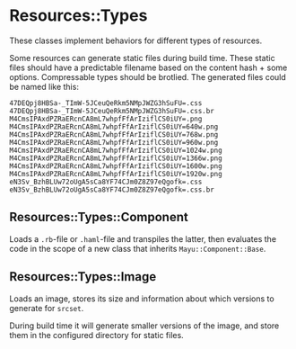 # Resources::Types

These classes implement behaviors for different types of resources.

Some resources can generate static files during build time.
These static files should have a predictable filename based
on the content hash + some options.
Compressable types should be brotlied.
The generated files could be named like this:

    47DEQpj8HBSa-_TImW-5JCeuQeRkm5NMpJWZG3hSuFU=.css
    47DEQpj8HBSa-_TImW-5JCeuQeRkm5NMpJWZG3hSuFU=.css.br
    M4CmsIPAxdPZRaERcnCA8mL7whpfFfArIziflCS0iUY=.png
    M4CmsIPAxdPZRaERcnCA8mL7whpfFfArIziflCS0iUY=640w.png
    M4CmsIPAxdPZRaERcnCA8mL7whpfFfArIziflCS0iUY=768w.png
    M4CmsIPAxdPZRaERcnCA8mL7whpfFfArIziflCS0iUY=960w.png
    M4CmsIPAxdPZRaERcnCA8mL7whpfFfArIziflCS0iUY=1024w.png
    M4CmsIPAxdPZRaERcnCA8mL7whpfFfArIziflCS0iUY=1366w.png
    M4CmsIPAxdPZRaERcnCA8mL7whpfFfArIziflCS0iUY=1600w.png
    M4CmsIPAxdPZRaERcnCA8mL7whpfFfArIziflCS0iUY=1920w.png
    eN3Sv_BzhBLUw72oUgA5sCa8YF74CJm0Z8Z97eQgofk=.css
    eN3Sv_BzhBLUw72oUgA5sCa8YF74CJm0Z8Z97eQgofk=.css.br

## Resources::Types::Component

Loads a `.rb`-file or `.haml`-file and transpiles the latter,
then evaluates the code in the scope of a new class that inherits
`Mayu::Component::Base`.

## Resources::Types::Image

Loads an image, stores its size and information about which
versions to generate for `srcset`.

During build time it will generate smaller versions of the image,
and store them in the configured directory for static files.
